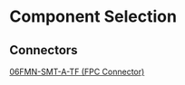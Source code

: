 # Component Selection


## Connectors

[06FMN-SMT-A-TF (FPC Connector)](https://www.digikey.com/en/products/detail/jst-sales-america-inc/06FMN-SMT-A-TF/1634664)